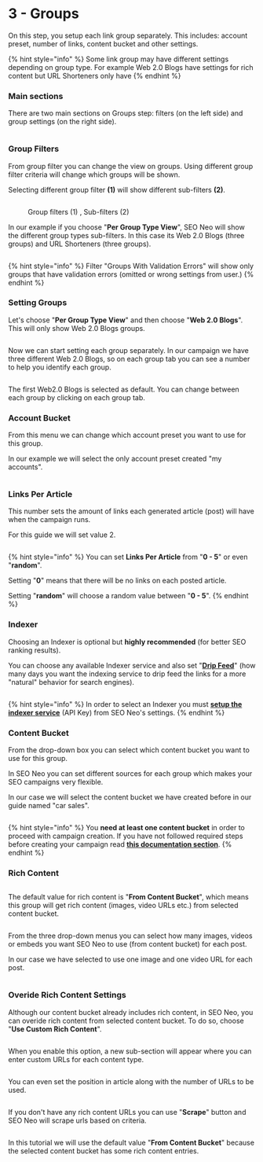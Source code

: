 # 3 - Groups

On this step, you setup each link group separately. This includes: account preset, number of links, content bucket and other settings.

{% hint style="info" %}
Some link group may have different settings depending on group type. For example Web 2.0 Blogs have settings for rich content but URL Shorteners only have&#x20;
{% endhint %}

### Main sections

There are two main sections on Groups step: filters (on the left side) and group settings (on the right side).

<figure><img src="../../../.gitbook/assets/groups.jpg" alt=""><figcaption></figcaption></figure>

### Group Filters

From group filter you can change the view on groups. Using different group filter criteria will change which groups will be shown.

Selecting different group filter **(1)** will show different sub-filters **(2)**.

<figure><img src="../../../.gitbook/assets/filter groups.jpg" alt=""><figcaption><p>Group filters (1) , Sub-filters (2)</p></figcaption></figure>

In our example if you choose "**Per Group Type View**", SEO Neo will show the different group types sub-filters. In this case its Web 2.0 Blogs (three groups) and URL Shorteners (three groups).

<figure><img src="../../../.gitbook/assets/group filters - 2.jpg" alt=""><figcaption></figcaption></figure>

{% hint style="info" %}
Filter "Groups With Validation Errors" will show only groups that have validation errors (omitted or wrong settings from user.)
{% endhint %}

### Setting Groups

Let's choose "**Per Group Type View**" and then choose "**Web 2.0 Blogs**". This will only show Web 2.0 Blogs groups.

<figure><img src="../../../.gitbook/assets/group filters - 3 (1).jpg" alt=""><figcaption></figcaption></figure>

Now we can start setting each group separately. In our campaign we have three different Web 2.0 Blogs, so on each group tab you can see a number to help you identify each group.

<figure><img src="../../../.gitbook/assets/group tab.jpg" alt=""><figcaption></figcaption></figure>

The first Web2.0 Blogs is selected as default. You can change between each group by clicking on each group tab.

### Account Bucket

From this menu we can change which account preset you want to use for this group.

In our example we will select the only account preset created "my accounts".

<figure><img src="../../../.gitbook/assets/groups - account bucket.jpg" alt=""><figcaption></figcaption></figure>

### Links Per Article

This number sets the amount of links each generated article (post) will have when the campaign runs.

For this guide we will set value 2.

<figure><img src="../../../.gitbook/assets/groups - links per article.jpg" alt=""><figcaption></figcaption></figure>

{% hint style="info" %}
You can set **Links Per Article** from "**0 - 5**" or even "**random**".

Setting "**0**" means that there will be no links on each posted article.

Setting "**random**" will choose a random value between "**0 - 5**".
{% endhint %}

### Indexer

Choosing an Indexer is optional but **highly recommended** (for better SEO ranking results).&#x20;

You can choose any available Indexer service and also set "[**Drip Feed**](../../../additional-information/glossary/drip-feed.md)" (how many days you want the indexing service to drip feed the links for a more "natural" behavior for search engines).

<figure><img src="../../../.gitbook/assets/groups - indexer.jpg" alt=""><figcaption></figcaption></figure>

{% hint style="info" %}
In order to select an Indexer you must [**setup the indexer service**](../before-creating-your-campaign/basic-settings.md#1.-set-your-proxies) (API Key) from SEO Neo's settings.
{% endhint %}

### Content Bucket

From the drop-down box you can select which content bucket you want to use for this group.

In SEO Neo you can set different sources for each group which makes your SEO campaigns very flexible.

In our case we will select the content bucket we have created before in our guide named "car sales".

<figure><img src="../../../.gitbook/assets/groups - content bucket.jpg" alt=""><figcaption></figcaption></figure>

{% hint style="info" %}
You **need at least one content bucket** in order to proceed with campaign creation. If you have not followed required steps before creating your campaign read [**this documentation section**](../before-creating-your-campaign/).
{% endhint %}

### Rich Content

<figure><img src="../../../.gitbook/assets/groups - rich 1.jpg" alt=""><figcaption></figcaption></figure>

The default value for rich content is "**From Content Bucket**", which means this group will get rich content (images, video URLs etc.) from selected content bucket.

<figure><img src="../../../.gitbook/assets/groups - rich 2.jpg" alt=""><figcaption></figcaption></figure>

From the three drop-down menus you can select how many images, videos or embeds you want SEO Neo to use (from content bucket) for each post.

In our case we have selected to use one image and one video URL for each post.

<figure><img src="../../../.gitbook/assets/groups - rich 3.jpg" alt=""><figcaption></figcaption></figure>

### Overide Rich Content Settings

Although our content bucket already includes rich content, in SEO Neo, you can overide rich content from selected content bucket. To do so, choose "**Use Custom Rich Content**".

<figure><img src="../../../.gitbook/assets/groups - custom rich content.jpg" alt=""><figcaption></figcaption></figure>

When you enable this option, a new sub-section will appear where you can enter custom URLs for each content type.

<figure><img src="../../../.gitbook/assets/groups - rich content 2.jpg" alt=""><figcaption></figcaption></figure>

You can even set the position in article along with the number of URLs to be used.

<figure><img src="../../../.gitbook/assets/groups - rich content 3.jpg" alt=""><figcaption></figcaption></figure>

If you don't have any rich content URLs you can use "**Scrape**" button and SEO Neo will scrape urls based on criteria.

<figure><img src="../../../.gitbook/assets/groups - rich content 4.jpg" alt=""><figcaption></figcaption></figure>

In this tutorial we will use the default value "**From Content Bucket**" because the selected content bucket has some rich content entries.

<figure><img src="../../../.gitbook/assets/groups whole.jpg" alt=""><figcaption></figcaption></figure>









